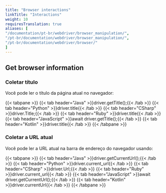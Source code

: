 ```yaml
---
title: "Browser interactions"
linkTitle: "Interactions"
weight: 10
requiresTranslation: true
aliases: [
"/documentation/pt-br/webdriver/browser_manipulation/",
"/pt-br/documentation/webdriver/browser_manipulation/",
"/pt-br/documentation/webdriver/browser/"
]
---
```


## Get browser information

### Coletar título

Você pode ler o título da página atual no navegador:

{{< tabpane >}}
  {{< tab header="Java" >}}driver.getTitle();{{< /tab >}}
  {{< tab header="Python" >}}driver.title{{< /tab >}}
  {{< tab header="CSharp" >}}driver.Title;{{< /tab >}}
  {{< tab header="Ruby" >}}driver.title{{< /tab >}}
  {{< tab header="JavaScript" >}}await driver.getTitle();{{< /tab >}}
  {{< tab header="Kotlin" >}}driver.title{{< /tab >}}
{{< /tabpane >}}


### Coletar a URL atual

Você pode ler a URL atual na barra de endereço do navegador usando:

{{< tabpane >}}
{{< tab header="Java" >}}driver.getCurrentUrl();{{< /tab >}}
{{< tab header="Python" >}}driver.current_url{{< /tab >}}
{{< tab header="CSharp" >}}driver.Url;{{< /tab >}}
{{< tab header="Ruby" >}}driver.current_url{{< /tab >}}
{{< tab header="JavaScript" >}}await driver.getCurrentUrl();{{< /tab >}}
{{< tab header="Kotlin" >}}driver.currentUrl{{< /tab >}}
{{< /tabpane >}}
